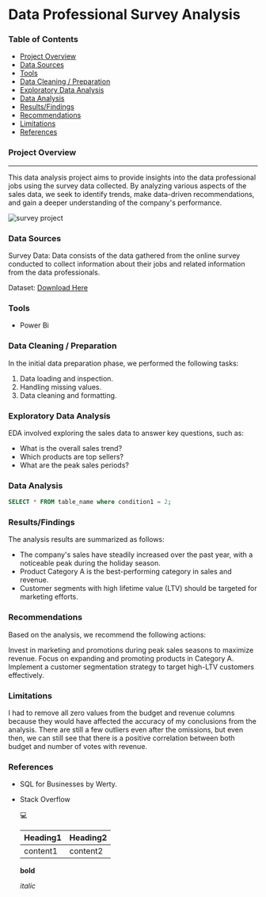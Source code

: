# Data Professional Survey Analysis

### Table of Contents

- [Project Overview](#project-overview)
- [Data Sources](#data-sources)
- [Tools](#tools)
- [Data Cleaning / Preparation](#data-cleaning-preparation)
- [Exploratory Data Analysis](#exploratory-data-analysis)
- [Data Analysis](#data-analysis)
- [Results/Findings](#results-findings)
- [Recommendations](#recommendations)
- [Limitations](#limitations)
- [References](#references)


### Project Overview
---

This data analysis project aims to provide insights into the data professional jobs using the survey data collected. By analyzing various aspects of the sales data, we seek to identify trends, make data-driven recommendations, and gain a deeper understanding of the company's performance.

![survey project](https://github.com/user-attachments/assets/49345403-0daf-4fa9-b79b-2f355fd7cac7)


### Data Sources

Survey Data: Data consists of the data gathered from the online survey conducted to collect information about their jobs and related information from the data professionals.

Dataset: [Download Here](https://github.com/AlexTheAnalyst/Power-BI/blob/main/Power%20BI%20-%20Final%20Project.xlsx)

### Tools

- Power Bi

### Data Cleaning / Preparation

In the initial data preparation phase, we performed the following tasks:

1. Data loading and inspection.
2. Handling missing values.
3. Data cleaning and formatting.

### Exploratory Data Analysis

EDA involved exploring the sales data to answer key questions, such as:

- What is the overall sales trend?
- Which products are top sellers?
- What are the peak sales periods?

### Data Analysis

```sql
SELECT * FROM table_name where condition1 = 2;
```

### Results/Findings

The analysis results are summarized as follows:

- The company's sales have steadily increased over the past year, with a noticeable peak during the holiday season.
- Product Category A is the best-performing category in sales and revenue.
- Customer segments with high lifetime value (LTV) should be targeted for marketing efforts.

### Recommendations
Based on the analysis, we recommend the following actions:

Invest in marketing and promotions during peak sales seasons to maximize revenue.
Focus on expanding and promoting products in Category A.
Implement a customer segmentation strategy to target high-LTV customers effectively.


### Limitations
I had to remove all zero values from the budget and revenue columns because they would have affected the accuracy of my conclusions from the analysis. There are still a few outliers even after the omissions, but even then, we can still see that there is a positive correlation between both budget and number of votes with revenue.

### References
- SQL for Businesses by Werty.
- Stack Overflow

  💻

  |Heading1|Heading2|
  |--------|--------|
  |content1|content2|

  **bold**

  *italic*
